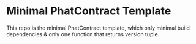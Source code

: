 # Minimal PhatContract Template

This repo is the minimal PhatContract template, which only minimal build dependencies & only one function that returns version tuple.
